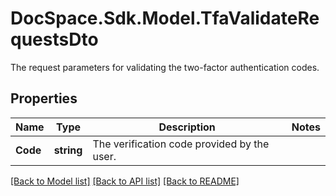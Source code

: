 # DocSpace.Sdk.Model.TfaValidateRequestsDto
The request parameters for validating the two-factor authentication codes.

## Properties

Name | Type | Description | Notes
------------ | ------------- | ------------- | -------------
**Code** | **string** | The verification code provided by the user. | 

[[Back to Model list]](../README.md#documentation-for-models) [[Back to API list]](../README.md#documentation-for-api-endpoints) [[Back to README]](../README.md)

